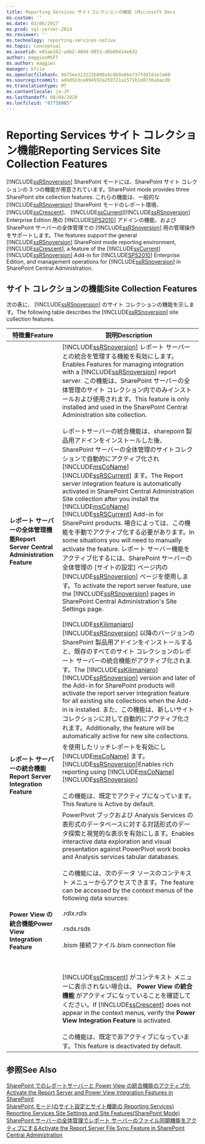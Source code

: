 ```yaml
---
title: Reporting Services サイトコレクションの機能 |Microsoft Docs
ms.custom: ''
ms.date: 03/06/2017
ms.prod: sql-server-2014
ms.reviewer: ''
ms.technology: reporting-services-native
ms.topic: conceptual
ms.assetid: e05ae162-a4b2-489d-9853-d6b09414e632
author: maggiesMSFT
ms.author: maggies
manager: kfile
ms.openlocfilehash: 9475ee323222b800a9c4b9a86e737fdd161e7a60
ms.sourcegitcommit: ad4d92dce894592a259721a1571b1d8736abacdb
ms.translationtype: MT
ms.contentlocale: ja-JP
ms.lasthandoff: 08/04/2020
ms.locfileid: "87716085"
---
```

# <a name="reporting-services-site-collection-features"></a><span data-ttu-id="a81d8-102">Reporting Services サイト コレクション機能</span><span class="sxs-lookup"><span data-stu-id="a81d8-102">Reporting Services Site Collection Features</span></span>
  [!INCLUDE[ssRSnoversion](../includes/ssrsnoversion-md.md)] <span data-ttu-id="a81d8-103">SharePoint モードには、SharePoint サイト コレクションの 3 つの機能が用意されています。</span><span class="sxs-lookup"><span data-stu-id="a81d8-103">SharePoint mode provides three SharePoint site collection features.</span></span> <span data-ttu-id="a81d8-104">これらの機能は、一般的な [!INCLUDE[ssRSnoversion](../includes/ssrsnoversion-md.md)] SharePoint モードのレポート環境、 [!INCLUDE[ssCrescent](../includes/sscrescent-md.md)]、 [!INCLUDE[ssCurrent](../includes/sscurrent-md.md)][!INCLUDE[ssRSnoversion](../includes/ssrsnoversion-md.md)] Enterprise Edition 用の [!INCLUDE[SPS2010](../includes/sps2010-md.md)] アドインの機能、および SharePoint サーバーの全体管理での [!INCLUDE[ssRSnoversion](../includes/ssrsnoversion-md.md)] 用の管理操作をサポートします。</span><span class="sxs-lookup"><span data-stu-id="a81d8-104">The features support the general [!INCLUDE[ssRSnoversion](../includes/ssrsnoversion-md.md)] SharePoint mode reporting environment, [!INCLUDE[ssCrescent](../includes/sscrescent-md.md)], a feature of the [!INCLUDE[ssCurrent](../includes/sscurrent-md.md)][!INCLUDE[ssRSnoversion](../includes/ssrsnoversion-md.md)] Add-in for [!INCLUDE[SPS2010](../includes/sps2010-md.md)] Enterprise Edition, and management operations for [!INCLUDE[ssRSnoversion](../includes/ssrsnoversion-md.md)] in SharePoint Central Administration.</span></span>  
  
## <a name="site-collection-features"></a><span data-ttu-id="a81d8-105">サイト コレクションの機能</span><span class="sxs-lookup"><span data-stu-id="a81d8-105">Site Collection Features</span></span>  
 <span data-ttu-id="a81d8-106">次の表に、 [!INCLUDE[ssRSnoversion](../includes/ssrsnoversion-md.md)] のサイト コレクションの機能を示します。</span><span class="sxs-lookup"><span data-stu-id="a81d8-106">The following table describes the [!INCLUDE[ssRSnoversion](../includes/ssrsnoversion-md.md)] site collection features.</span></span>  
  
|<span data-ttu-id="a81d8-107">特徴量</span><span class="sxs-lookup"><span data-stu-id="a81d8-107">Feature</span></span>|<span data-ttu-id="a81d8-108">説明</span><span class="sxs-lookup"><span data-stu-id="a81d8-108">Description</span></span>|  
|-------------|-----------------|  
|<span data-ttu-id="a81d8-109">**レポート サーバーの全体管理機能**</span><span class="sxs-lookup"><span data-stu-id="a81d8-109">**Report Server Central Administration Feature**</span></span>|<span data-ttu-id="a81d8-110">[!INCLUDE[ssRSnoversion](../includes/ssrsnoversion-md.md)] レポート サーバーとの統合を管理する機能を有効にします。</span><span class="sxs-lookup"><span data-stu-id="a81d8-110">Enables Features for managing integration with a [!INCLUDE[ssRSnoversion](../includes/ssrsnoversion-md.md)] report server.</span></span> <span data-ttu-id="a81d8-111">この機能は、SharePoint サーバーの全体管理のサイト コレクション内でのみインストールおよび使用されます。</span><span class="sxs-lookup"><span data-stu-id="a81d8-111">This feature is only installed and used in the SharePoint Central Administration site collection.</span></span><br /><br /> <span data-ttu-id="a81d8-112">レポートサーバーの統合機能は、sharepoint 製品用アドインをインストールした後、SharePoint サーバーの全体管理のサイトコレクションで自動的にアクティブ化され [!INCLUDE[msCoName](../includes/msconame-md.md)] [!INCLUDE[ssRSCurrent](../includes/ssrscurrent-md.md)] ます。</span><span class="sxs-lookup"><span data-stu-id="a81d8-112">The Report server integration feature is automatically activated in SharePoint Central Administration Site collection after you install the [!INCLUDE[msCoName](../includes/msconame-md.md)] [!INCLUDE[ssRSCurrent](../includes/ssrscurrent-md.md)] Add-in for SharePoint products.</span></span> <span data-ttu-id="a81d8-113">場合によっては、この機能を手動でアクティブ化する必要があります。</span><span class="sxs-lookup"><span data-stu-id="a81d8-113">In some situations you will need to manually activate the feature.</span></span> <span data-ttu-id="a81d8-114">レポート サーバー機能をアクティブ化するには、SharePoint サーバーの全体管理の [サイトの設定] ページ内の [!INCLUDE[ssRSnoversion](../includes/ssrsnoversion-md.md)] ページを使用します。</span><span class="sxs-lookup"><span data-stu-id="a81d8-114">To activate the report server feature, use the [!INCLUDE[ssRSnoversion](../includes/ssrsnoversion-md.md)] pages in SharePoint Central Administration's Site Settings page.</span></span><br /><br /> <span data-ttu-id="a81d8-115">[!INCLUDE[ssKilimanjaro](../includes/sskilimanjaro-md.md)][!INCLUDE[ssRSnoversion](../includes/ssrsnoversion-md.md)] 以降のバージョンの SharePoint 製品用アドインをインストールすると、既存のすべてのサイト コレクションのレポート サーバーの統合機能がアクティブ化されます。</span><span class="sxs-lookup"><span data-stu-id="a81d8-115">The [!INCLUDE[ssKilimanjaro](../includes/sskilimanjaro-md.md)][!INCLUDE[ssRSnoversion](../includes/ssrsnoversion-md.md)] version and later of the Add-in for SharePoint products will activate the report server integration feature for all existing site collections when the Add-in is installed.</span></span> <span data-ttu-id="a81d8-116">また、この機能は、新しいサイト コレクションに対して自動的にアクティブ化されます。</span><span class="sxs-lookup"><span data-stu-id="a81d8-116">Additionally, the feature will be automatically active for new site collections.</span></span>|  
|<span data-ttu-id="a81d8-117">**レポート サーバーの統合機能**</span><span class="sxs-lookup"><span data-stu-id="a81d8-117">**Report Server Integration Feature**</span></span>|<span data-ttu-id="a81d8-118">を使用したリッチレポートを有効にし [!INCLUDE[msCoName](../includes/msconame-md.md)] ます。[!INCLUDE[ssRSnoversion](../includes/ssrsnoversion-md.md)]</span><span class="sxs-lookup"><span data-stu-id="a81d8-118">Enables rich reporting using [!INCLUDE[msCoName](../includes/msconame-md.md)] [!INCLUDE[ssRSnoversion](../includes/ssrsnoversion-md.md)]</span></span><br /><br /> <span data-ttu-id="a81d8-119">この機能は、既定でアクティブになっています。</span><span class="sxs-lookup"><span data-stu-id="a81d8-119">This feature is Active by default.</span></span>|  
|<span data-ttu-id="a81d8-120">**Power View の統合機能**</span><span class="sxs-lookup"><span data-stu-id="a81d8-120">**Power View Integration Feature**</span></span>|<span data-ttu-id="a81d8-121">PowerPivot ブックおよび Analysis Services の表形式のデータベースに対する対話形式のデータ探索と視覚的な表示を有効にします。</span><span class="sxs-lookup"><span data-stu-id="a81d8-121">Enables interactive data exploration and visual presentation against PowerPivot work books and Analysis services tabular databases.</span></span><br /><br /> <span data-ttu-id="a81d8-122">この機能には、次のデータ ソースのコンテキスト メニューからアクセスできます。</span><span class="sxs-lookup"><span data-stu-id="a81d8-122">The feature can be accessed by the context menus of the following data sources:</span></span><br /><br /> <span data-ttu-id="a81d8-123">.rdlx</span><span class="sxs-lookup"><span data-stu-id="a81d8-123">.rdlx</span></span><br /><br /> <span data-ttu-id="a81d8-124">.rsds</span><span class="sxs-lookup"><span data-stu-id="a81d8-124">.rsds</span></span><br /><br /> <span data-ttu-id="a81d8-125">.bism 接続ファイル</span><span class="sxs-lookup"><span data-stu-id="a81d8-125">.bism connection file</span></span><br /><br /> <br /><br /> <span data-ttu-id="a81d8-126">[!INCLUDE[ssCrescent](../includes/sscrescent-md.md)] がコンテキスト メニューに表示されない場合は、 **Power View の統合機能** がアクティブになっていることを確認してください。</span><span class="sxs-lookup"><span data-stu-id="a81d8-126">If [!INCLUDE[ssCrescent](../includes/sscrescent-md.md)] does not appear in the context menus, verify the **Power View Integration Feature** is activated.</span></span><br /><br /> <span data-ttu-id="a81d8-127">この機能は、既定で非アクティブになっています。</span><span class="sxs-lookup"><span data-stu-id="a81d8-127">This feature is deactivated by default.</span></span>|  
  
## <a name="see-also"></a><span data-ttu-id="a81d8-128">参照</span><span class="sxs-lookup"><span data-stu-id="a81d8-128">See Also</span></span>  
 <span data-ttu-id="a81d8-129">[SharePoint でのレポートサーバーと Power View の統合機能のアクティブ化](activate-the-report-server-and-power-view-integration-features-in-sharepoint.md) </span><span class="sxs-lookup"><span data-stu-id="a81d8-129">[Activate the Report Server and Power View Integration Features in SharePoint](activate-the-report-server-and-power-view-integration-features-in-sharepoint.md) </span></span>  
 <span data-ttu-id="a81d8-130">[SharePoint モード&#40;のサイト設定とサイト機能の Reporting Services&#41;](../../2014/reporting-services/reporting-services-site-settings-and-site-features-sharepoint-mode.md) </span><span class="sxs-lookup"><span data-stu-id="a81d8-130">[Reporting Services Site Settings and Site Features&#40;SharePoint Mode&#41;](../../2014/reporting-services/reporting-services-site-settings-and-site-features-sharepoint-mode.md) </span></span>  
 [<span data-ttu-id="a81d8-131">SharePoint サーバーの全体管理でレポート サーバーのファイル同期機能をアクティブにする</span><span class="sxs-lookup"><span data-stu-id="a81d8-131">Activate the Report Server File Sync Feature in SharePoint Central Administration</span></span>](../../2014/reporting-services/activate-report-server-file-sync-feature-sharepoint-central-administration.md)  
  
  
